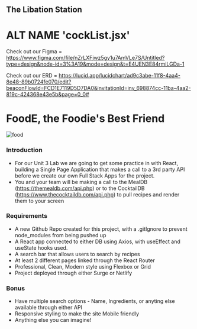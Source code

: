 ## The Libation Station

# ALT NAME 'cockList.jsx'

Check out our Figma = https://www.figma.com/file/nZrLXFjwz5gy1u7AmVLe7S/Untitled?type=design&node-id=3%3A19&mode=design&t=E4UEN3E84rmiLGDa-1

Check out our ERD = https://lucid.app/lucidchart/ad9c3abe-11f8-4aa4-8e48-89b0724fe070/edit?beaconFlowId=FCD1E7119D5D7DA0&invitationId=inv_698874cc-11ba-4aa2-819c-424368e43e5b&page=0_0#

# FoodE, the Foodie's Best Friend

![food](https://www.tapasmagazine.es/wp-content/uploads/2023/03/mykalekitchen-cuentas-foodie-instagram.jpg)

### Introduction

- For our Unit 3 Lab we are going to get some practice in with React, building a Single Page Application that makes a call to a 3rd party API before we create our own Full Stack Apps for the project.
- You and your team will be making a call to the MealDB (https://themealdb.com/api.php) or to the CocktailDB (https://www.thecocktaildb.com/api.php) to pull recipes and render them to your screen
  

### Requirements

- A new Github Repo created for this project, with a .gitIgnore to prevent node_modules from being pushed up
- A React app connected to either DB using Axios, with useEffect and useState hooks used.
- A search bar that allows users to search by recipes
- At least 2 different pages linked through the React Router
- Professional, Clean, Modern style using Flexbox or Grid
- Project deployed through either Surge or Netlify



### Bonus

- Have multiple search options - Name, Ingredients, or anyting else available through either API
- Responsive styling to make the site Mobile friendly
- Anything else you can imagine!
